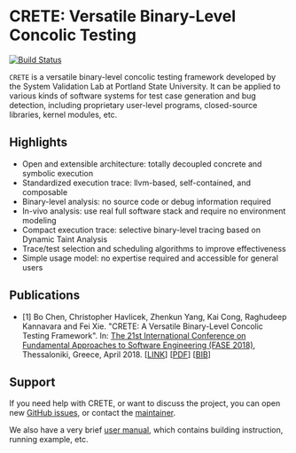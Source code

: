 # CRETE: Versatile Binary-Level Concolic Testing

[![Build Status](https://travis-ci.org/SVL-PSU/crete-dev.svg?branch=master)](https://travis-ci.org/SVL-PSU/crete-dev)

`CRETE` is a versatile binary-level concolic testing framework developed by
the System Validation Lab at Portland State University. It can be applied to
various kinds of software systems for test case generation and bug detection,
including proprietary user-level programs, closed-source libraries, kernel
modules, etc.

## Highlights

* Open and extensible architecture: totally decoupled concrete and symbolic
  execution
* Standardized execution trace: llvm-based, self-contained, and composable
* Binary-level analysis: no source code or debug information required
* In-vivo analysis: use real full software stack and require no environment
  modeling
* Compact execution trace: selective binary-level tracing based on Dynamic Taint
  Analysis
* Trace/test selection and scheduling algorithms to improve effectiveness
* Simple usage model: no expertise required and accessible for general users

## Publications

* [1] Bo Chen, Christopher Havlicek, Zhenkun Yang, Kai Cong, Raghudeep Kannavara and
 Fei Xie. "CRETE: A Versatile Binary-Level Concolic Testing Framework".
 In: [The 21st International Conference on Fundamental Approaches to Software
 Engineering (FASE 2018)](https://www.etaps.org/index.php/2018/fase),
 Thessaloniki, Greece, April 2018.
 [[LINK](https://link.springer.com/chapter/10.1007/978-3-319-89363-1_16)]
 [[PDF](https://link.springer.com/content/pdf/10.1007%2F978-3-319-89363-1_16.pdf)]
 [[BIB](https://citation-needed.springer.com/v2/references/10.1007/978-3-319-89363-1_16?format=bibtex&flavour=citation)]

## Support
If you need help with CRETE, or want to discuss the project, you can open new
[GitHub issues](https://github.com/SVL-PSU/crete-dev/issues/new), or contact the
[maintainer](https://github.com/likebreath).

We also have a very brief [user
manual](https://github.com/justin-bao/crete-dev/blob/master/user_manual.md), which
contains building instruction, running example, etc.
